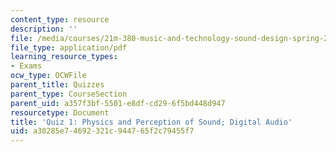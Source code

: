 ```yaml
---
content_type: resource
description: ''
file: /media/courses/21m-380-music-and-technology-sound-design-spring-2016/a30285e74692321c944765f2c79455f7_MIT21M_380S16_quiz1.pdf
file_type: application/pdf
learning_resource_types:
- Exams
ocw_type: OCWFile
parent_title: Quizzes
parent_type: CourseSection
parent_uid: a357f3bf-5501-e8df-cd29-6f5bd448d947
resourcetype: Document
title: 'Quiz 1: Physics and Perception of Sound; Digital Audio'
uid: a30285e7-4692-321c-9447-65f2c79455f7
---
```

